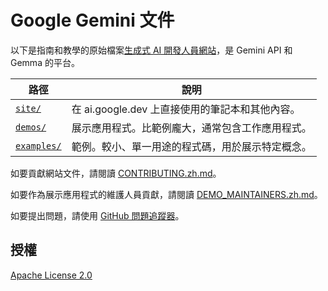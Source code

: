 # Google Gemini 文件

以下是指南和教學的原始檔案[生成式 AI 開發人員網站](https://ai.google.dev/)，是 Gemini API 和 Gemma 的平台。

路徑 | 說明 |
| ---- | ----------- |
| [`site/`](site/) | 在 ai.google.dev 上直接使用的筆記本和其他內容。 |
| [`demos/`](demos/) | 展示應用程式。比範例龐大，通常包含工作應用程式。 |
| [`examples/`](examples/) | 範例。較小、單一用途的程式碼，用於展示特定概念。

如要貢獻網站文件，請閱讀
[CONTRIBUTING.zh.md](CONTRIBUTING.zh.md)。

如要作為展示應用程式的維護人員貢獻，請閱讀
[DEMO_MAINTAINERS.zh.md](DEMO_MAINTAINERS.zh.md)。

如要提出問題，請使用
[GitHub 問題追蹤器](https://github.com/google/generative-ai-docs/issues/new)。

## 授權

[Apache License 2.0](LICENSE)
